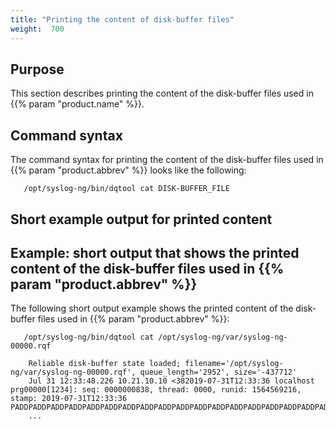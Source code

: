 ```yaml
---
title: "Printing the content of disk-buffer files"
weight:  700
---
```

<!-- DISCLAIMER: This file is based on the syslog-ng Open Source Edition documentation https://github.com/balabit/syslog-ng-ose-guides/commit/2f4a52ee61d1ea9ad27cb4f3168b95408fddfdf2 and is used under the terms of The syslog-ng Open Source Edition Documentation License. The file has been modified by Axoflow. -->

## Purpose

This section describes printing the content of the disk-buffer files used in {{% param "product.name" %}}.


## Command syntax

The command syntax for printing the content of the disk-buffer files used in {{% param "product.abbrev" %}} looks like the following:

```shell
   /opt/syslog-ng/bin/dqtool cat DISK-BUFFER_FILE
```



## Short example output for printed content


## Example: short output that shows the printed content of the disk-buffer files used in {{% param "product.abbrev" %}}

The following short output example shows the printed content of the disk-buffer files used in {{% param "product.abbrev" %}}:

```shell
   /opt/syslog-ng/bin/dqtool cat /opt/syslog-ng/var/syslog-ng-00000.rqf
    
    Reliable disk-buffer state loaded; filename='/opt/syslog-ng/var/syslog-ng-00000.rqf', queue_length='2952', size='-437712'
    Jul 31 12:33:48.226 10.21.10.10 <382019-07-31T12:33:36 localhost prg00000[1234]: seq: 0000000838, thread: 0000, runid: 1564569216, stamp: 2019-07-31T12:33:36 PADDPADDPADDPADDPADDPADDPADDPADDPADDPADDPADDPADDPADDPADDPADDPADDPADDPADDPADDPADDPADDPADDPADD
    ...
```


